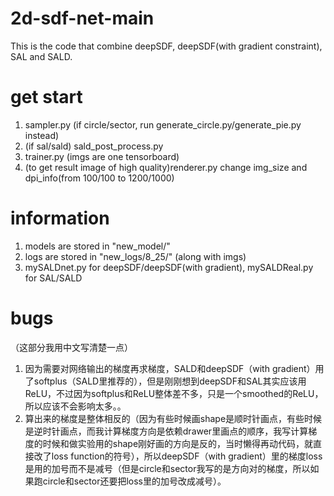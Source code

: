 # 2d-sdf-net-main
This is the code that combine deepSDF, deepSDF(with gradient constraint), SAL and SALD.

# get start
1. sampler.py (if circle/sector, run generate_circle.py/generate_pie.py instead)
2. (if sal/sald) sald_post_process.py
3. trainer.py (imgs are one tensorboard)
4. (to get result image of high quality)renderer.py
    change img_size and dpi_info(from 100/100 to 1200/1000)

# information
1. models are stored in "new_model/"
2. logs are stored in "new_logs/8_25/" (along with imgs)
3. mySALDnet.py for deepSDF/deepSDF(with gradient), mySALDReal.py for SAL/SALD
    

# bugs
（这部分我用中文写清楚一点）
1. 因为需要对网络输出的梯度再求梯度，SALD和deepSDF（with gradient）用了softplus（SALD里推荐的），但是刚刚想到deepSDF和SAL其实应该用ReLU，不过因为softplus和ReLU整体差不多，只是一个smoothed的ReLU，所以应该不会影响太多。。
2. 算出来的梯度是整体相反的（因为有些时候画shape是顺时针画点，有些时候是逆时针画点，而我计算梯度方向是依赖drawer里画点的顺序，我写计算梯度的时候和做实验用的shape刚好画的方向是反的，当时懒得再动代码，就直接改了loss function的符号），所以deepSDF（with gradient）里的梯度loss是用的加号而不是减号（但是circle和sector我写的是方向对的梯度，所以如果跑circle和sector还要把loss里的加号改成减号）。
